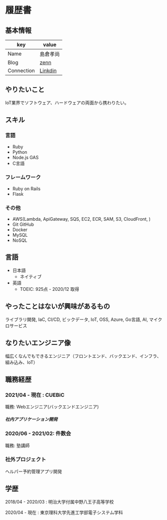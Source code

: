 # 履歴書

## 基本情報

|key|value|
|---|-----|
|Name|島倉孝尚|
|Blog|[zenn](https://zenn.dev/takanao)|
|Connection|[Linkdin](https://www.linkedin.com/in/shimakura-takanao-455540211/)|
## やりたいこと
IoT業界でソフトウェア、ハードウェアの両面から携わりたい。

## スキル
### 言語
- Ruby
- Python
- Node.js GAS
- C言語

### フレームワーク

- Ruby on Rails
- Flask

### その他

- AWS(Lambda, ApiGateway, SQS, EC2, ECR, SAM, S3, CloudFront, )
- Git GitHub
- Docker
- MySQL
- NoSQL

## 言語

- 日本語
  - ネイティブ
- 英語
  - TOEIC: 925点 - 2020/12 取得


## やったことはないが興味があるもの
ライブラリ開発, IaC, CI/CD, ビックデータ, IoT, OSS, Azure, Go言語, AI, マイクロサービス

## なりたいエンジニア像
幅広くなんでもできるエンジニア（フロントエンド、バックエンド、インフラ、組み込み、IoT）

## 職務経歴

### 2021/04 - 現在 : CUEBiC

職務: Webエンジニア(バックエンドエンジニア)

##### 社内アプリケーション開発

### 2020/06 - 2021/02: 件数会

職務: 塾講師


### 社外プロジェクト

ヘルパー予約管理アプリ開発

## 学歴
2018/04 - 2020/03 : 明治大学付属中野八王子高等学校

2020/04 - 現在 : 東京理科大学先進工学部電子システム学科